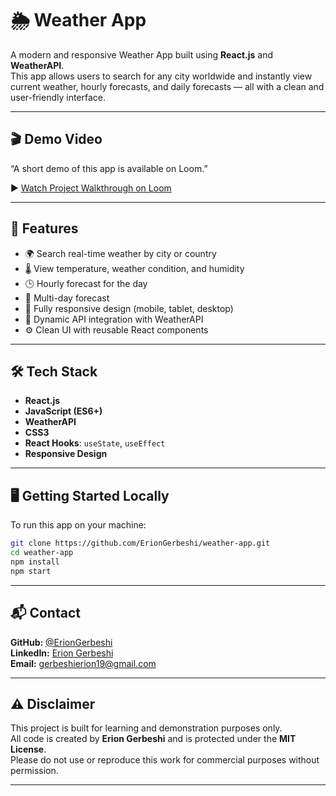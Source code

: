 # 🌦️ Weather App

A modern and responsive Weather App built using **React.js** and **WeatherAPI**.  
This app allows users to search for any city worldwide and instantly view current weather, hourly forecasts, and daily forecasts — all with a clean and user-friendly interface.

---

## 🎬 Demo Video

“A short demo of this app is available on Loom.”

▶️ [Watch Project Walkthrough on Loom](https://www.loom.com/share/5261a64c5ab14203a2064d967e853504?sid=a025619f-7708-442b-8167-f1c97f73cec9)

---

## 🚀 Features

- 🌍 Search real-time weather by city or country
- 🌡️ View temperature, weather condition, and humidity
- 🕒 Hourly forecast for the day
- 📅 Multi-day forecast
- 📱 Fully responsive design (mobile, tablet, desktop)
- 🔁 Dynamic API integration with WeatherAPI
- ⚙️ Clean UI with reusable React components

---

## 🛠 Tech Stack

- **React.js**
- **JavaScript (ES6+)**
- **WeatherAPI**
- **CSS3**
- **React Hooks**: `useState`, `useEffect`
- **Responsive Design**

---

## 🖥️ Getting Started Locally

To run this app on your machine:

```bash
git clone https://github.com/ErionGerbeshi/weather-app.git
cd weather-app
npm install
npm start
```

---

## 📬 Contact

**GitHub:** [@ErionGerbeshi](https://github.com/ErionGerbeshi)  
**LinkedIn:** [Erion Gerbeshi](https://www.linkedin.com/in/erion-gerbeshi)  
**Email:** gerbeshierion19@gmail.com

---

## ⚠️ Disclaimer

This project is built for learning and demonstration purposes only.  
All code is created by **Erion Gerbeshi** and is protected under the **MIT License**.  
Please do not use or reproduce this work for commercial purposes without permission.

---
